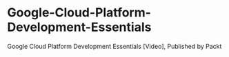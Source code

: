 # Google-Cloud-Platform-Development-Essentials
Google Cloud Platform Development Essentials [Video], Published by Packt
